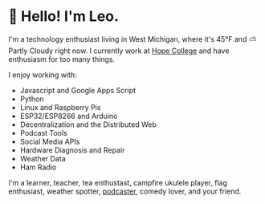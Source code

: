 # 👋 Hello! I'm Leo.

I'm a technology enthusiast living in West Michigan, where it's ​45°F and ⛅ Partly Cloudy​ right now. I currently work at [Hope College](https://hope.edu/directory/people/herzog-leo/) and have enthusiasm for too many things.

I enjoy working with:
- Javascript and Google Apps Script
- Python
- Linux and Raspberry Pis
- ESP32/ESP8266 and Arduino
- Decentralization and the Distributed Web
- Podcast Tools
- Social Media APIs
- Hardware Diagnosis and Repair
- Weather Data
- Ham Radio

I'm a learner, teacher, tea enthustast, campfire ukulele player, flag enthusiast, weather spotter, [podcaster](https://spitball.show/), comedy lover, and your friend.